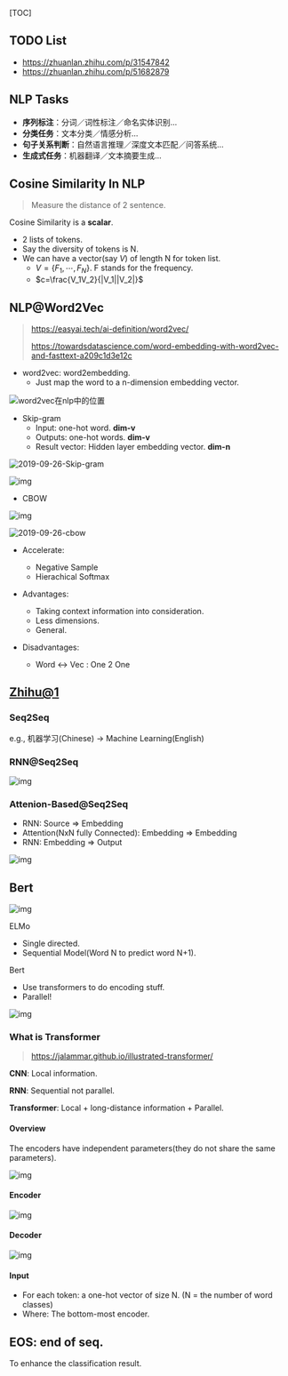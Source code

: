 [TOC]

## TODO List

- https://zhuanlan.zhihu.com/p/31547842
- https://zhuanlan.zhihu.com/p/51682879

## NLP Tasks

- **序列标注**：分词／词性标注／命名实体识别...
- **分类任务**：文本分类／情感分析...
- **句子关系判断**：自然语言推理／深度文本匹配／问答系统...
- **生成式任务**：机器翻译／文本摘要生成...

## Cosine Similarity In NLP

> Measure the distance of 2 sentence.

Cosine Similarity is a **scalar**.

- 2 lists of tokens. 
- Say the diversity of tokens is N.
- We can have a vector(say $V$) of length N for token list.
  - $V=\{F_1,\cdots,F_N\}$. F stands for the frequency.
  - $c=\frac{V_1V_2}{|V_1||V_2|}$

## NLP@Word2Vec

> https://easyai.tech/ai-definition/word2vec/
>
> https://towardsdatascience.com/word-embedding-with-word2vec-and-fasttext-a209c1d3e12c

- word2vec: word2embedding.
  - Just map the word to a n-dimension embedding vector.

![word2vec在nlp中的位置](https://easy-ai.oss-cn-shanghai.aliyuncs.com/2020-02-17-w2v-guanxi.png)

- Skip-gram
  - Input: one-hot word. **dim-v**
  - Outputs: one-hot words. **dim-v**
  - Result vector: Hidden layer embedding vector. **dim-n**

![2019-09-26-Skip-gram](https://easy-ai.oss-cn-shanghai.aliyuncs.com/2019-09-26-Skip-gram.png)

![img](https://miro.medium.com/max/552/1*TbjQNQLuyEW-cgsofyDioQ.png)

- CBOW

![img](https://miro.medium.com/max/660/1*UdLFo8hgsX0a1NKKuf_n9Q.png)

![2019-09-26-cbow](https://easy-ai.oss-cn-shanghai.aliyuncs.com/2019-09-26-cbow.png)

- Accelerate: 

  - Negative Sample
  - Hierachical Softmax

- Advantages: 

  - Taking context information into consideration.
  - Less dimensions.
  - General.

- Disadvantages:

  - Word <-> Vec : One 2 One

## [Zhihu@1](https://zhuanlan.zhihu.com/p/43493999)

### Seq2Seq

e.g., 机器学习(Chinese) -> Machine Learning(English)

### RNN@Seq2Seq

![img](https://pic1.zhimg.com/80/v2-e258d6cd046c0567ad72a8fe930807cc_1440w.jpg)

### Attenion-Based@Seq2Seq

- RNN: Source => Embedding
- Attention(NxN fully Connected): Embedding => Embedding
- RNN: Embedding => Output

![img](https://pic4.zhimg.com/80/v2-f0a7c907fca9301a628ac3a5bfe04ac7_1440w.jpg)

## Bert

![img](https://pic3.zhimg.com/80/v2-54f38912df10ac86c410bb3cccbd13e2_1440w.jpg)

ELMo

- Single directed.
- Sequential Model(Word N to predict word N+1).

Bert

- Use transformers to do encoding stuff.
- Parallel!

![img](https://pic2.zhimg.com/80/v2-5b7d456a24ba76d22f4ff8830683a1a9_1440w.jpg)

### What is Transformer

> https://jalammar.github.io/illustrated-transformer/

**CNN**: Local information.

**RNN**: Sequential not parallel.

**Transformer**: Local + long-distance information + Parallel.

#### Overview

The encoders have independent parameters(they do not share the same parameters).

![img](https://jalammar.github.io/images/t/The_transformer_encoder_decoder_stack.png)

#### Encoder

![img](https://jalammar.github.io/images/t/Transformer_encoder.png)

#### Decoder

![img](https://jalammar.github.io/images/t/Transformer_decoder.png)

#### Input

- For each token: a one-hot vector of size N. (N = the number of word classes)
- Where: The bottom-most encoder.

## EOS: end of seq.

To enhance the classification result.